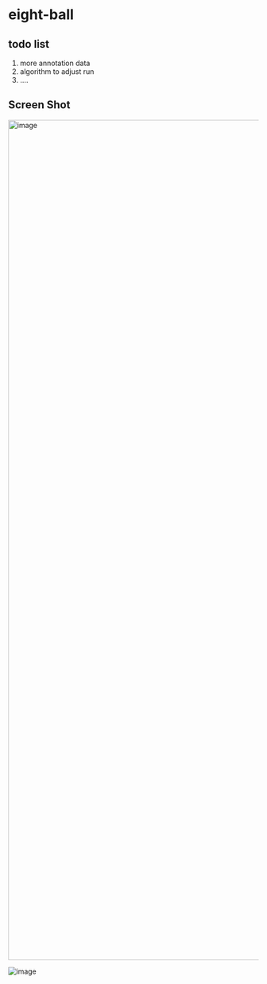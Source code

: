 # eight-ball 
## todo list
  1. more annotation data
  2. algorithm to adjust run
  3. ....

## Screen Shot
<img width="1690" alt="image" src="https://github.com/user-attachments/assets/451fcbfd-d1af-4809-a807-2c83043cf56d">

![image](https://github.com/user-attachments/assets/f6b7ca4e-5384-47dd-b583-9de6d91f030f)

